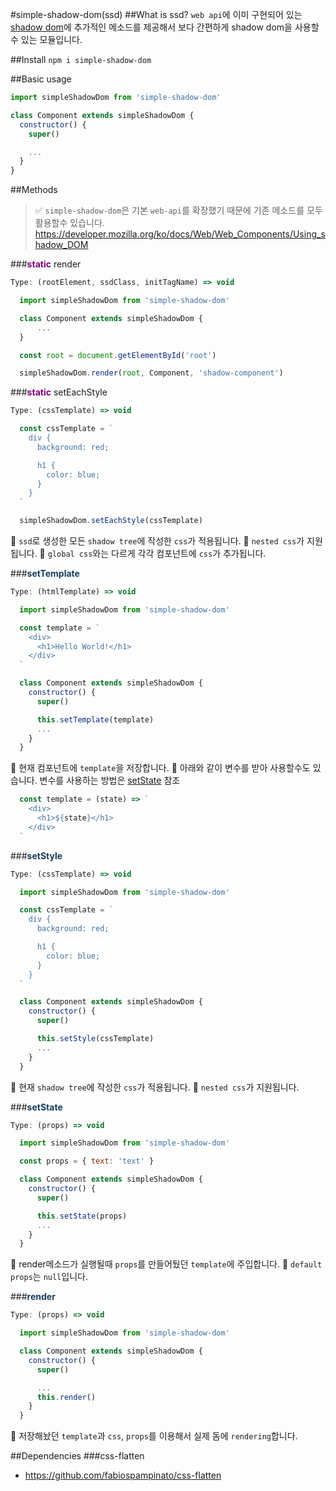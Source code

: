 #simple-shadow-dom(ssd)
##What is ssd?
`web api`에 이미 구현되어 있는 <a href='https://developer.mozilla.org/ko/docs/Web/Web_Components/Using_shadow_DOM'>shadow dom</a>에 추가적인 메소드를 제공해서 보다 간편하게 shadow dom을 사용할수 있는 모듈입니다.

##Install
`npm i simple-shadow-dom`

##Basic usage
~~~javascript
import simpleShadowDom from 'simple-shadow-dom'

class Component extends simpleShadowDom {
  constructor() {
    super()

    ...
  }
}
~~~
##Methods
> <blank></blank>
> ✅ `simple-shadow-dom`은 기본 `web-api`를 확장했기 때문에 기존 메소드를 모두 활용할수 있습니다.
>https://developer.mozilla.org/ko/docs/Web/Web_Components/Using_shadow_DOM
> <blank></blank>
> <blank></blank>

###<b style='color: purple'>static</b> render
~~~javascript
Type: (rootElement, ssdClass, initTagName) => void
~~~
~~~javascript
  import simpleShadowDom from 'simple-shadow-dom'

  class Component extends simpleShadowDom {
      ...
  }

  const root = document.getElementById('root')

  simpleShadowDom.render(root, Component, 'shadow-component')
~~~
###<b style='color: purple'>static</b> setEachStyle
~~~javascript
Type: (cssTemplate) => void
~~~
~~~javascript
  const cssTemplate = `
    div {
      background: red;

      h1 {
        color: blue;
      }
    }
  `

  simpleShadowDom.setEachStyle(cssTemplate)
~~~
🔸 `ssd`로 생성한 모든 `shadow tree`에 작성한 `css`가 적용됩니다.
🔸 `nested css`가 지원됩니다.
🔺 `global css`와는 다르게 각각 컴포넌트에 `css`가 추가됩니다.

###<b style='color: #163D5C'>setTemplate</b>
~~~javascript
Type: (htmlTemplate) => void
~~~
~~~javascript
  import simpleShadowDom from 'simple-shadow-dom'

  const template = `
    <div>
      <h1>Hello World!</h1>
    </div>
  `

  class Component extends simpleShadowDom {
    constructor() {
      super()

      this.setTemplate(template)
      ...
    }
  }
~~~
🔸 현재 컴포넌트에 `template`을 저장합니다.
🔸 아래와 같이 변수를 받아 사용할수도 있습니다. 변수를 사용하는 방법은 <a href='#id'>setState</a> 참조

~~~javascript
  const template = (state) => `
    <div>
      <h1>${state}</h1>
    </div>
  `
~~~

###<b style='color: #163D5C'>setStyle</b>
~~~javascript
Type: (cssTemplate) => void
~~~
~~~javascript
  import simpleShadowDom from 'simple-shadow-dom'

  const cssTemplate = `
    div {
      background: red;

      h1 {
        color: blue;
      }
    }
  `

  class Component extends simpleShadowDom {
    constructor() {
      super()

      this.setStyle(cssTemplate)
      ...
    }
  }
~~~
🔸 현재 `shadow tree`에 작성한 `css`가 적용됩니다.
🔸 `nested css`가 지원됩니다.

###<b style='color: #163D5C'>setState</b>
~~~javascript
Type: (props) => void
~~~
~~~javascript
  import simpleShadowDom from 'simple-shadow-dom'

  const props = { text: 'text' }

  class Component extends simpleShadowDom {
    constructor() {
      super()

      this.setState(props)
      ...
    }
  }
~~~
🔸 <a>render</a>메소드가 실행될때 `props`를 만들어뒀던 `template`에 주입합니다.
🔸 `default props`는 `null`입니다.

###<b style='color: #163D5C'>render</b>
~~~javascript
Type: (props) => void
~~~
~~~javascript
  import simpleShadowDom from 'simple-shadow-dom'

  class Component extends simpleShadowDom {
    constructor() {
      super()

      ...
      this.render()
    }
  }
~~~
🔸 저장해놨던 `template`과 `css`, `props`를 이용해서 실제 돔에 `rendering`합니다.

##Dependencies
###css-flatten
- <a>https://github.com/fabiospampinato/css-flatten</a>
